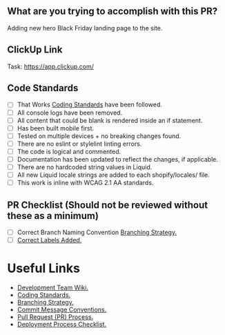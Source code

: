 ## What are you trying to accomplish with this PR?

Adding new hero Black Friday landing page to the site. 

## ClickUp Link

Task: https://app.clickup.com/

## Code Standards

- [ ] That Works [Coding Standards](https://www.notion.so/thatworksagency/Coding-Standards-1d07c5f9f6a480e4bc05f851fff6cb16) have been followed. 
- [ ] All console logs have been removed.
- [ ] All content that could be blank is rendered inside an if statement.
- [ ] Has been built mobile first. 
- [ ] Tested on multiple devices + no breaking changes found. 
- [ ] There are no eslint or stylelint linting errors.
- [ ] The code is logical and commented.
- [ ] Documentation has been updated to reflect the changes, if applicable. 
- [ ] There are no hardcoded string values in Liquid. 
- [ ] All new Liquid locale strings are added to each shopify/locales/ file. 
- [ ] This work is inline with WCAG 2.1 AA standards. 

## PR Checklist (Should not be reviewed without these as a minimum)
- [ ] Correct Branch Naming Convention [Branching Strategy.](https://www.notion.so/thatworksagency/Branching-Strategy-1d07c5f9f6a48007a5e3e014a88cf19b)
- [ ] [Correct Labels Added.](https://www.notion.so/thatworksagency/Using-Labels-in-Pull-Requests-1df7c5f9f6a480da9466e813356ce1c8)

# Useful Links
- [Development Team Wiki.](https://www.notion.so/thatworksagency/037b0431b32641b9a99ed7650069b4a9?v=1b52f9d0c32442f284c99678400f8a72)
- [Coding Standards.](https://www.notion.so/thatworksagency/Coding-Standards-1d07c5f9f6a480e4bc05f851fff6cb16)
- [Branching Strategy.](https://www.notion.so/thatworksagency/Branching-Strategy-1d07c5f9f6a48007a5e3e014a88cf19b?pvs=25)
- [Commit Message Conventions.](https://www.notion.so/thatworksagency/Commit-Message-Conventions-1d07c5f9f6a480649196f21fc75cebfe)
- [Pull Request (PR) Process.](https://www.notion.so/thatworksagency/Pull-Request-PR-Process-1d07c5f9f6a480acb1a4f1aed071b0e9)
- [Deployment Process Checklist.](https://www.notion.so/thatworksagency/Deployment-Process-Checklist-1d07c5f9f6a48050a38cf89d10a55bfc)
